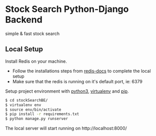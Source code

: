 # Stock Search Python-Django Backend 

simple & fast stock search 


## Local Setup

Install Redis on your machine.
* Follow the installations steps from [redis-docs](https://redis.io/topics/quickstart) to complete the local setup
* Make sure that the redis is running on it's default port, ie: 6379

Setup project environment with [python3](https://www.python.org/download/releases/3.0/), [virtualenv](https://virtualenv.pypa.io) and [pip](https://pip.pypa.io).

```bash
$ cd stockSearchBE/
$ virtualenv env
$ source env/bin/activate
$ pip install -r requirements.txt
$ python manage.py runserver
```
The local server will start running on http://localhost:8000/